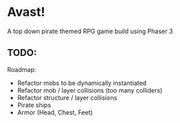 # Avast!

A top down pirate themed RPG game build using Phaser 3

## TODO:

Roadmap:

- Refactor mobs to be dynamically instantiated
- Refactor mob / layer collisions (too many colliders)
- Refactor structure / layer collisions
- Pirate ships
- Armor (Head, Chest, Feet)
